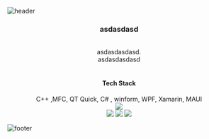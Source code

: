 ![header](https://capsule-render.vercel.app/api?type=waving&&color=gradient&height=100&section=header&fontSize=90)
<div align = "center">
  <h3>asdasdasd</h3><br/>
  asdasdasdasd.<br/>
  asdasdasdasd<br/>
  <br/>
  <h4> Tech Stack </h4>
   C++ ,MFC, QT Quick, C# , winform, WPF, Xamarin, MAUI<br/>
  <img src="https://img.shields.io/badge/Git-F05032?style=flat-square&logo=Git&logoColor=white"/><br/>
  <img src="https://img.shields.io/badge/C-A8B9CC?style=flat-square&logo=C&logoColor=white"/>
  <img src="https://img.shields.io/badge/C++-A8B9CC?style=flat-square&logo=C++&logoColor=white"/>
  <img src="https://img.shields.io/badge/.net-A8B9CC?style=flat-square&logo=.net&logoColor=purple"/>
</div>

![footer](https://capsule-render.vercel.app/api?type=waving&&color=gradient&height=100&section=footer&fontSize=90)



